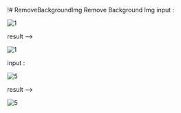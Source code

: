 !# RemoveBackgroundImg
Remove Background Img
input :

![1](https://github.com/user-attachments/assets/534e452c-ab10-46a4-b5ac-9a5df2b572df)


result -->


![1](https://github.com/user-attachments/assets/b382b018-5e96-44b8-bafd-cc5c44ed1512)



input :

![5](https://github.com/user-attachments/assets/029163ca-d75a-4f1d-8da4-b68f919c9550)



result -->

![5](https://github.com/user-attachments/assets/9098ef30-4b80-4a43-8f23-86a34fe3367a)



